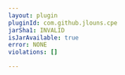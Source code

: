 ```yaml
---
layout: plugin
pluginId: com.github.jlouns.cpe
jarSha1: INVALID
isJarAvailable: true
error: NONE
violations: []

---
```

